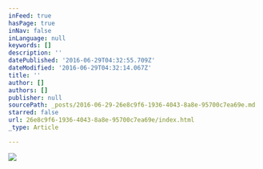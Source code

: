 ```yaml
---
inFeed: true
hasPage: true
inNav: false
inLanguage: null
keywords: []
description: ''
datePublished: '2016-06-29T04:32:55.709Z'
dateModified: '2016-06-29T04:32:14.067Z'
title: ''
author: []
authors: []
publisher: null
sourcePath: _posts/2016-06-29-26e8c9f6-1936-4043-8a8e-95700c7ea69e.md
starred: false
url: 26e8c9f6-1936-4043-8a8e-95700c7ea69e/index.html
_type: Article

---
```

![](https://the-grid-user-content.s3-us-west-2.amazonaws.com/e28d0916-8d44-40ad-951d-50cdbf98a456.jpg)
